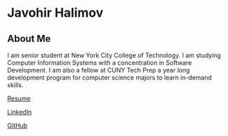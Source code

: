 # Javohir Halimov    


## About Me


I am senior student at New York City College of Technology. I am studying Computer Information Systems with a concentration in Software Development. I am also a fellow at CUNY Tech Prep a year long development program for computer science majors to learn in-demand skills.


[Resume](https://docs.google.com/document/d/1xvuafitwR-gzoDe423qER5xV1-heBDGMgCehGCNP7wk/edit?usp=sharing)

[LinkedIn](www.linkedin.com/in/javohir-halimov-537678221)

[GitHub](https://github.com/javohirhalimov)




